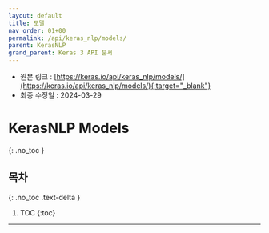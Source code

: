 ```yaml
---
layout: default
title: 모델
nav_order: 01+00
permalink: /api/keras_nlp/models/
parent: KerasNLP
grand_parent: Keras 3 API 문서
---
```


* 원본 링크 : [https://keras.io/api/keras_nlp/models/](https://keras.io/api/keras_nlp/models/){:target="_blank"}
* 최종 수정일 : 2024-03-29

# KerasNLP Models
{: .no_toc }

## 목차
{: .no_toc .text-delta }

1. TOC
{:toc}

---
